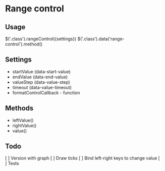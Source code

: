 # Range control

## Usage
$('.class').rangeControl({settings})
$('.class').data('range-control').method()

## Settings
* startValue (data-start-value)
* endValue (data-end-value)
* valueStep (data-value-step)
* timeout (data-value-timeout)
* formatControlCallback - function

## Methods
* leftValue()
* rightValue()
* value()

## Todo
[ ] Version with graph
[ ] Draw ticks
[ ] Bind left-right keys to change value
[ ] Tests
